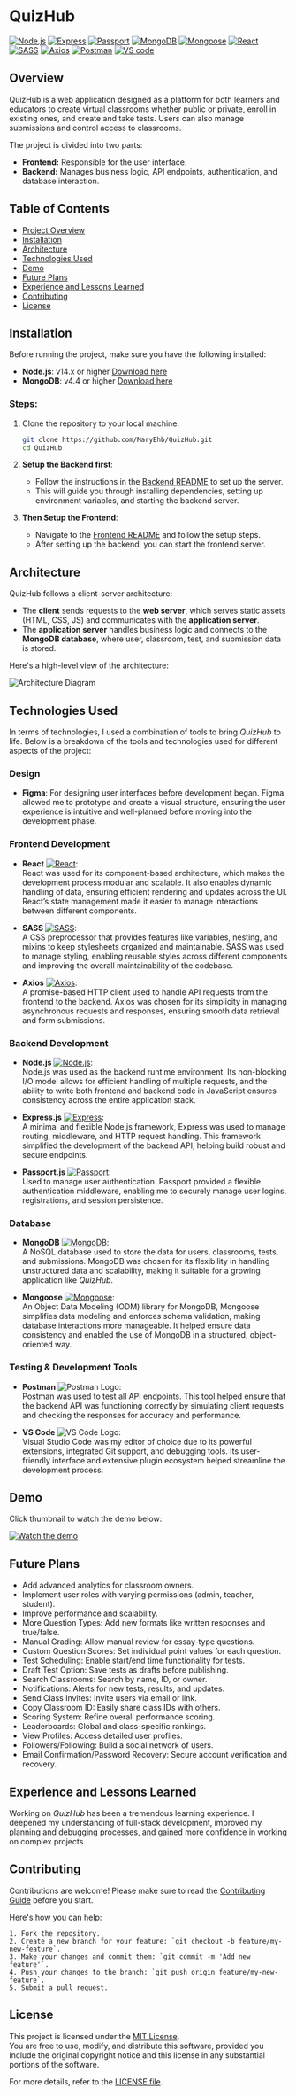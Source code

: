 # QuizHub

[![Node.js](https://img.shields.io/badge/Node.js-14.x-green?logo=node.js)](https://nodejs.org/) 
[![Express](https://img.shields.io/badge/Express-4.x-yellow?logo=express)](https://expressjs.com/)
[![Passport](https://img.shields.io/badge/Passport.js-Authentication-blue?logo=passport)](https://www.passportjs.org/)
[![MongoDB](https://img.shields.io/badge/MongoDB-4.4-green?logo=mongodb)](https://www.mongodb.com/)
[![Mongoose](https://img.shields.io/badge/Mongoose-ODM-red?logo=mongoose)](https://mongoosejs.com/)
[![React](https://img.shields.io/badge/React-17.x-blue?logo=react)](https://reactjs.org/)
[![SASS](https://img.shields.io/badge/SASS-CSS%20Preprocessor-pink?logo=sass)](https://sass-lang.com/)
[![Axios](https://img.shields.io/badge/Axios-HTTP%20Client-blue?logo=axios)](https://www.npmjs.com/package/axios)
[![Postman](https://img.shields.io/badge/Postman-API%20Testing-orange?logo=postman)](https://www.postman.com/)
[![VS code](https://img.shields.io/badge/VS%20Code-Editor-blue?logo=visual-studio-code)](https://code.visualstudio.com/)

## Overview

QuizHub is a web application designed as a platform for both learners and educators to create virtual classrooms whether public or private, enroll in existing ones, and create and take tests. Users can also manage submissions and control access to classrooms.

The project is divided into two parts:
- **Frontend:** Responsible for the user interface.
- **Backend:** Manages business logic, API endpoints, authentication, and database interaction.

## Table of Contents
- [Project Overview](#overview)
- [Installation](#installation)
- [Architecture](#architecture)
- [Technologies Used](#technologies-used)
- [Demo](#demo)
- [Future Plans](#future-plans)
- [Experience and Lessons Learned](#experience-and-lessons-learned)
- [Contributing](#contributing)
- [License](#license)

## Installation

Before running the project, make sure you have the following installed:
- **Node.js**: v14.x or higher [Download here](https://nodejs.org/)
- **MongoDB**: v4.4 or higher [Download here](https://www.mongodb.com/try/download/community)

### Steps:
1. Clone the repository to your local machine:
   ```bash
   git clone https://github.com/MaryEhb/QuizHub.git
   cd QuizHub
   ```

2. **Setup the Backend first**:
   - Follow the instructions in the [Backend README](./backend/README.md) to set up the server.
   - This will guide you through installing dependencies, setting up environment variables, and starting the backend server.

3. **Then Setup the Frontend**:
   - Navigate to the [Frontend README](./frontend/README.md) and follow the setup steps.
   - After setting up the backend, you can start the frontend server.

## Architecture

QuizHub follows a client-server architecture:

- The **client** sends requests to the **web server**, which serves static assets (HTML, CSS, JS) and communicates with the **application server**.
- The **application server** handles business logic and connects to the **MongoDB database**, where user, classroom, test, and submission data is stored.

Here's a high-level view of the architecture:

![Architecture Diagram](https://drive.google.com/uc?export=view&id=1zY2QJR2dVG90T9xYwFTaXIun_XxR511f)

## Technologies Used

In terms of technologies, I used a combination of tools to bring *QuizHub* to life. Below is a breakdown of the tools and technologies used for different aspects of the project:

### Design

- **Figma**: For designing user interfaces before development began. Figma allowed me to prototype and create a visual structure, ensuring the user experience is intuitive and well-planned before moving into the development phase.

### Frontend Development

- **React** [![React](https://img.shields.io/badge/React-17.x-blue?logo=react)](https://reactjs.org/):  
  React was used for its component-based architecture, which makes the development process modular and scalable. It also enables dynamic handling of data, ensuring efficient rendering and updates across the UI. React’s state management made it easier to manage interactions between different components.
  
- **SASS** [![SASS](https://img.shields.io/badge/SASS-CSS%20Preprocessor-pink?logo=sass)](https://sass-lang.com/):  
  A CSS preprocessor that provides features like variables, nesting, and mixins to keep stylesheets organized and maintainable. SASS was used to manage styling, enabling reusable styles across different components and improving the overall maintainability of the codebase.

- **Axios** [![Axios](https://img.shields.io/badge/Axios-HTTP%20Client-blue?logo=axios)](https://www.npmjs.com/package/axios):  
  A promise-based HTTP client used to handle API requests from the frontend to the backend. Axios was chosen for its simplicity in managing asynchronous requests and responses, ensuring smooth data retrieval and form submissions.

### Backend Development

- **Node.js** [![Node.js](https://img.shields.io/badge/Node.js-14.x-green?logo=node.js)](https://nodejs.org/):  
  Node.js was used as the backend runtime environment. Its non-blocking I/O model allows for efficient handling of multiple requests, and the ability to write both frontend and backend code in JavaScript ensures consistency across the entire application stack.

- **Express.js** [![Express](https://img.shields.io/badge/Express-4.x-yellow?logo=express)](https://expressjs.com/):  
  A minimal and flexible Node.js framework, Express was used to manage routing, middleware, and HTTP request handling. This framework simplified the development of the backend API, helping build robust and secure endpoints.

- **Passport.js** [![Passport](https://img.shields.io/badge/Passport.js-Authentication-blue?logo=passport)](https://www.passportjs.org/):  
  Used to manage user authentication. Passport provided a flexible authentication middleware, enabling me to securely manage user logins, registrations, and session persistence.

### Database

- **MongoDB** [![MongoDB](https://img.shields.io/badge/MongoDB-4.4-green?logo=mongodb)](https://www.mongodb.com/):  
  A NoSQL database used to store the data for users, classrooms, tests, and submissions. MongoDB was chosen for its flexibility in handling unstructured data and scalability, making it suitable for a growing application like *QuizHub*.

- **Mongoose** [![Mongoose](https://img.shields.io/badge/Mongoose-ODM-red?logo=mongoose)](https://mongoosejs.com/):  
  An Object Data Modeling (ODM) library for MongoDB, Mongoose simplifies data modeling and enforces schema validation, making database interactions more manageable. It helped ensure data consistency and enabled the use of MongoDB in a structured, object-oriented way.

### Testing & Development Tools

- **Postman** ![Postman Logo](https://img.shields.io/badge/Postman-API%20Testing-orange?logo=postman):  
  Postman was used to test all API endpoints. This tool helped ensure that the backend API was functioning correctly by simulating client requests and checking the responses for accuracy and performance.

- **VS Code** ![VS Code Logo](https://img.shields.io/badge/VS%20Code-Editor-blue?logo=visual-studio-code):  
  Visual Studio Code was my editor of choice due to its powerful extensions, integrated Git support, and debugging tools. Its user-friendly interface and extensive plugin ecosystem helped streamline the development process.

## Demo
Click thumbnail to watch the demo below:

[![Watch the demo](https://drive.google.com/uc?export=view&id=1-Z-5HNqY_WJlRDiCrLz93KNU3hc3LVIk)](https://drive.google.com/file/d/1Qkajyi4i0oLELoSbJJFTCnTvMp3jtJiN/view?usp=drive_link)

## Future Plans

- Add advanced analytics for classroom owners.
- Implement user roles with varying permissions (admin, teacher, student).
- Improve performance and scalability.
- More Question Types: Add new formats like written responses and true/false.
- Manual Grading: Allow manual review for essay-type questions.
- Custom Question Scores: Set individual point values for each question.
- Test Scheduling: Enable start/end time functionality for tests.
- Draft Test Option: Save tests as drafts before publishing.
- Search Classrooms: Search by name, ID, or owner.
- Notifications: Alerts for new tests, results, and updates.
- Send Class Invites: Invite users via email or link.
- Copy Classroom ID: Easily share class IDs with others.
- Scoring System: Refine overall performance scoring.
- Leaderboards: Global and class-specific rankings.
- View Profiles: Access detailed user profiles.
- Followers/Following: Build a social network of users.
- Email Confirmation/Password Recovery: Secure account verification and recovery.


## Experience and Lessons Learned

Working on *QuizHub* has been a tremendous learning experience. I deepened my understanding of full-stack development, improved my planning and debugging processes, and gained more confidence in working on complex projects.

## Contributing

Contributions are welcome! Please make sure to read the [Contributing Guide](./CONTRIBUTING.md) before you start.

Here's how you can help:

    1. Fork the repository.
    2. Create a new branch for your feature: `git checkout -b feature/my-new-feature`.
    3. Make your changes and commit them: `git commit -m 'Add new feature'`.
    4. Push your changes to the branch: `git push origin feature/my-new-feature`.
    5. Submit a pull request.

## License

This project is licensed under the [MIT License](./LICENSE).  
You are free to use, modify, and distribute this software, provided you include the original copyright notice and this license in any substantial portions of the software.

For more details, refer to the [LICENSE file](./LICENSE).

